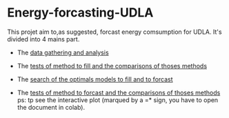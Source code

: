 # Energy-forcasting-UDLA
This projet aim to,as suggested, forcast energy comsumption for UDLA.
It's divided into 4 mains part.

* The [data gathering and analysis](https://github.com/alexphil12/Energy-forcasting-udla-fin/tree/main/Data%20extraction)

* The [tests of method to fill and the comparisons of thoses methods](https://github.com/alexphil12/Energy-forcasting-udla-fin/tree/main/filling%20method)

* The [search of the optimals models to fill and to forcast](https://github.com/alexphil12/Energy-forcasting-udla-fin/tree/main/grid-search%20optimisation)

* The [tests of method to forcast and the comparisons of thoses methods](https://github.com/alexphil12/Energy-forcasting-udla-fin/tree/main/model%20to%20forecast)
ps: tp see the interactive plot (marqued by a =* sign, you have to open the document in colab).
